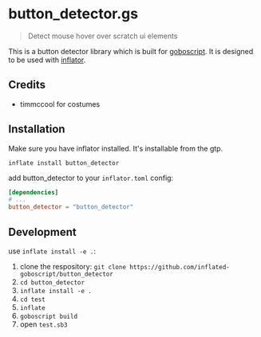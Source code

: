 # button_detector.gs

> Detect mouse hover over scratch ui elements

This is a button detector library which is built for [goboscript](https://github.com/aspizu/goboscript).
It is designed to be used with [inflator](https://github.com/inflated-goboscript/inflator).

## Credits

- timmccool for costumes

## Installation

Make sure you have inflator installed. It's installable from the gtp.

`inflate install button_detector`

add button_detector to your `inflator.toml` config:
```toml
[dependencies]
# ...
button_detector = "button_detector"
```

## Development

use `inflate install -e .`:

1. clone the respository: `git clone https://github.com/inflated-goboscript/button_detector`
2. `cd button_detector`
3. `inflate install -e .`
4. `cd test`
5. `inflate`
6. `goboscript build`
7. open `test.sb3`
